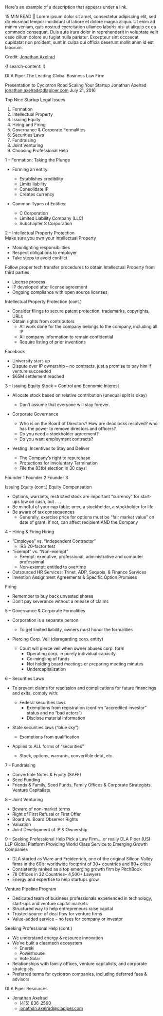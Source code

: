 Here's an example of a description that appears under a link.

15 MIN READ || Lorem ipsum dolor sit amet, consectetur adipiscing elit, sed do eiusmod tempor incididunt ut labore et dolore magna aliqua. Ut enim ad minim veniam, quis nostrud exercitation ullamco laboris nisi ut aliquip ex ea commodo consequat. Duis aute irure dolor in reprehenderit in voluptate velit esse cillum dolore eu fugiat nulla pariatur. Excepteur sint occaecat cupidatat non proident, sunt in culpa qui officia deserunt mollit anim id est laborum.

Credit: [Jonathan Axelrad](https://www.dlapiper.com/en/us/people/a/jonathan-axelrad/)


{! search-content: !}

DLA Piper
The Leading Global Business Law Firm


Presentation to Cyclotron Road
Scaling Your Startup
Jonathan Axelrad
jonathan.axelrad@dlapiper.com
July 21, 2016



Top Nine Startup Legal Issues
1. Formation
2. Intellectual Property
3. Issuing Equity
4. Hiring and Firing
5. Governance & Corporate Formalities
6. Securities Laws
4. Fundraising
8. Joint Venturing
9. Choosing Professional Help



1 – Formation: Taking the Plunge
* Forming an entity:
  * Establishes credibility 
  * Limits liability 
  * Consolidate IP 
  * Creates currency

* Common Types of Entities:
  * C Corporation 
  * Limited Liability Company (LLC)
  * Subchapter S Corporation 



2 – Intellectual Property Protection  
Make sure you own your Intellectual Property 
* Moonlighting responsibilities
* Respect obligations to employer
* Take steps to avoid conflict

Follow proper tech transfer procedures to obtain Intellectual Property from third parties
* License process 
* IP developed after license agreement
* Ongoing compliance with open source licenses



Intellectual Property Protection (cont.)
* Consider filings to secure patent protection, trademarks, copyrights, URLs
* Obtain rights from contributors
    * All work done for the company belongs to the company, including all IP
    * All company information to remain confidential
    * Require listing of prior inventions

Facebook
* University start-up 
* Dispute over IP ownership – no contracts, just a promise to pay him if venture succeeded
* $65M settlement reached 



3 – Issuing Equity
Stock = Control and Economic Interest  
* Allocate stock based on relative contribution (unequal split is okay)
  * Don’t assume that everyone will stay forever. 

* Corporate Governance
  * Who is on the Board of Directors?  How are deadlocks resolved? who has the power to remove directors and officers?
  * Do you need a stockholder agreement?
  * Do you want employment contracts?

* Vesting: Incentives to Stay and Deliver
  * The Company’s right to repurchase
  * Protections for Involuntary Termination 
  * File the 83(b) election in 30 days!

Founder 1
Founder 2
Founder 3



Issuing Equity (cont.)
Equity Compensation  
* Options, warrants, restricted stock are important “currency” for start-ups low on cash, but . . .
* Be mindful of your cap table; once a stockholder, a stockholder for life
* Be aware of tax consequences
  * Generally, exercise price for options must be “fair market value” on date of grant; if not, can affect recipient AND the Company



4 – Hiring & Firing
Hiring
* “Employee” vs. “Independent Contractor”
  * IRS 20-factor test
* “Exempt” vs. “Non-exempt”
  * Exempt: executive, professional, administrative and computer professional
  * Non-exempt: entitled to overtime
* Outsourced HR Services: Trinet, ADP, Sequoia, & Finance Services
* Invention Assignment Agreements & Specific Option Promises

Firing
* Remember to buy back unvested shares 
* Don’t pay severance without a release of claims



5 – Governance & Corporate Formalities
* Corporation is a separate person
  * To get limited liability, owners must honor the formalities

* Piercing Corp. Veil (disregarding corp. entity)
  * Court will pierce veil when owner abuses corp. form
    * Operating corp. in purely individual capacity
    * Co-mingling of funds
    * Not holding board meetings or preparing meeting minutes
    * Undercapitalization



6 – Securities Laws
* To prevent claims for rescission and complications for future financings and exits, comply with:
    * Federal securities laws
      * Exemptions from registration (confirm “accredited investor” status and no “bad actors”)
      * Disclose material information

* State securities laws (“blue sky”)
    * Exemptions from qualification

* Applies to ALL forms of “securities”
    * Stock, options, warrants, convertible debt, etc.



7 – Fundraising
* Convertible Notes & Equity (SAFE)
* Seed Funding
* Friends & Family, Seed Funds, Family Offices & Corporate Strategists, Venture Capitalists 


8 – Joint Venturing
* Beware of non-market terms
* Right of First Refusal or First Offer
* Board vs. Board Observer Rights 
* Valuation
* Joint Development of IP & Ownership



9 – Seeking Professional Help 
Pick a Law Firm….or really DLA Piper (US) LLP
Global Platform Providing World Class Service to Emerging Growth Companies 
* DLA started as Ware and Freidenrich, one of the original Silicon Valley firms in the 60’s; worldwide footprint of 30+ countries and 80+ cities
* Consistently ranked as a top emerging growth firm by PitchBook
* 78 Offices in 32 Countries– 4,500+ Lawyers
* Energy and expertise to help startups grow

Venture Pipeline Program
* Dedicated team of business professionals experienced in   technology, start-ups and venture capital markets
* Structured way to help entrepreneurs raise capital
* Trusted source of deal flow for venture firms
* Value-added service – no fees for company or investor



Seeking Professional Help (cont.)
* We understand energy & resource innovation
* We’ve built a cleantech ecosystem
  * Enerski
  * Powerhouse
  * Vote Solar
* Relationships with family offices, venture capitalists, and corporate strategists
* Preferred terms for cyclotron companies, including deferred fees & advisors



DLA Piper Resources
* Jonathan Axelrad	
  * (415) 836-2560
  * jonathan.axelrad@dlapiper.com
